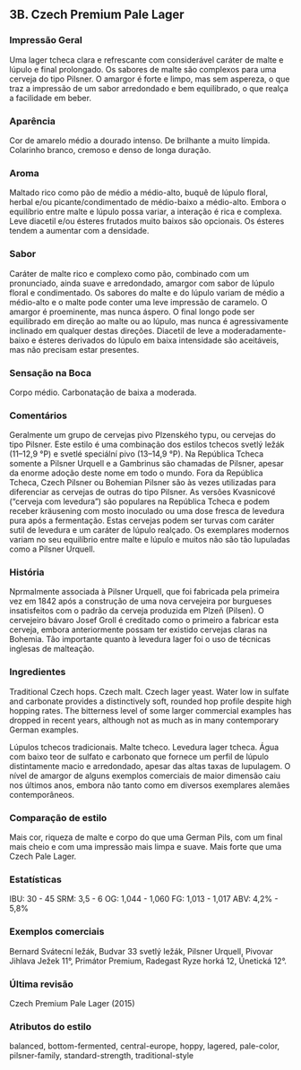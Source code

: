 ## 3B. Czech Premium Pale Lager

### Impressão Geral

Uma lager tcheca clara e refrescante com considerável caráter de malte e lúpulo e final prolongado. Os sabores de malte são complexos para uma cerveja do tipo Pilsner. O amargor é forte e limpo, mas sem aspereza, o que traz a impressão de um sabor arredondado e bem equilibrado, o que realça a facilidade em beber.

### Aparência

Cor de amarelo médio a dourado intenso. De brilhante a muito límpida. Colarinho branco, cremoso e denso de longa duração.

### Aroma

Maltado rico como pão de médio a médio-alto, buquê de lúpulo floral, herbal e/ou picante/condimentado de médio-baixo a médio-alto. Embora o equilíbrio entre malte e lúpulo possa variar, a interação é rica e complexa. Leve diacetil e/ou ésteres frutados muito baixos são opcionais. Os ésteres tendem a aumentar com a densidade.

### Sabor

Caráter de malte rico e complexo como pão, combinado com um pronunciado, ainda suave e arredondado, amargor com sabor de lúpulo floral e condimentado. Os sabores do malte e do lúpulo variam de médio a médio-alto e o malte pode conter uma leve impressão de caramelo. O amargor é proeminente, mas nunca áspero. O final longo pode ser equilibrado em direção ao malte ou ao lúpulo, mas nunca é agressivamente inclinado em qualquer destas direções. Diacetil de leve a moderadamente-baixo e ésteres derivados do lúpulo em baixa intensidade são aceitáveis, mas não precisam estar presentes.

### Sensação na Boca

Corpo médio. Carbonatação de baixa a moderada.

### Comentários

Geralmente um grupo de cervejas pivo Plzenského typu, ou cervejas do tipo Pilsner. Este estilo é uma combinação dos estilos tchecos svetlý ležák (11–12,9 °P) e svetlé speciální pivo (13–14,9 °P). Na República Tcheca somente a Pilsner Urquell e a Gambrinus são chamadas de Pilsner, apesar da enorme adoção deste nome em todo o mundo. Fora da República Tcheca, Czech Pilsner ou Bohemian Pilsner são às vezes utilizadas para diferenciar as cervejas de outras do tipo Pilsner. As versões Kvasnicové (“cerveja com levedura”) são populares na República Tcheca e podem receber kräusening com mosto inoculado ou uma dose fresca de levedura pura após a fermentação. Estas cervejas podem ser turvas com caráter sutil de levedura e um caráter de lúpulo realçado. Os exemplares modernos variam no seu equilíbrio entre malte e lúpulo e muitos não são tão lupuladas como a Pilsner Urquell.

### História

Nprmalmente associada à Pilsner Urquell, que foi fabricada pela primeira vez em 1842 após a construção de uma nova cervejeira por burgueses insatisfeitos com o padrão da cerveja produzida em Plzeň (Pilsen). O cervejeiro bávaro Josef Groll é creditado como o primeiro a fabricar esta cerveja, embora anteriormente possam ter existido cervejas claras na Bohemia. Tão importante quanto à levedura lager foi o uso de técnicas inglesas de malteação.

### Ingredientes

Traditional Czech hops. Czech malt. Czech lager yeast. Water low in sulfate and carbonate provides a distinctively soft, rounded hop profile despite high hopping rates. The bitterness level of some larger commercial examples has dropped in recent years, although not as much as in many contemporary German examples.

Lúpulos tchecos tradicionais. Malte tcheco. Levedura lager tcheca. Água com baixo teor de sulfato e carbonato que fornece um perfil de lúpulo distintamente macio e arredondado, apesar das altas taxas de lupulagem. O nível de amargor de alguns exemplos comerciais de maior dimensão caiu nos últimos anos, embora não tanto como em diversos exemplares alemães contemporâneos.

### Comparação de estilo

Mais cor, riqueza de malte e corpo do que uma German Pils, com um final mais cheio e com uma impressão mais limpa e suave. Mais forte que uma Czech Pale Lager.

### Estatísticas

IBU: 30 - 45
SRM: 3,5 - 6
OG: 1,044 - 1,060
FG: 1,013 - 1,017
ABV: 4,2% - 5,8%

### Exemplos comerciais

Bernard Svátecní ležák, Budvar 33 svetlý ležák, Pilsner Urquell, Pivovar Jihlava Ježek 11°, Primátor Premium, Radegast Ryze horká 12, Únetická 12°.

### Última revisão

Czech Premium Pale Lager (2015)

### Atributos do estilo

balanced, bottom-fermented, central-europe, hoppy, lagered, pale-color, pilsner-family, standard-strength, traditional-style
